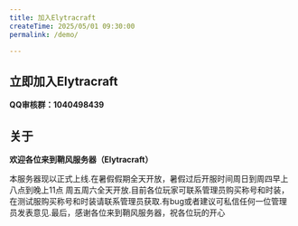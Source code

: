 ```yaml
---
title: 加入Elytracraft
createTime: 2025/05/01 09:30:00
permalink: /demo/

---
```


## 立即加入Elytracraft

**QQ审核群：1040498439**

## 关于

**欢迎各位来到鞘风服务器（Elytracraft）**

本服务器现以正式上线.在暑假假期全天开放，暑假过后开服时间周日到周四早上八点到晚上11点 周五周六全天开放.目前各位玩家可联系管理员购买称号和时装，在测试服购买称号和时装请联系管理员获取.有bug或者建议可私信任何一位管理员发表意见.最后，感谢各位来到鞘风服务器，祝各位玩的开心
